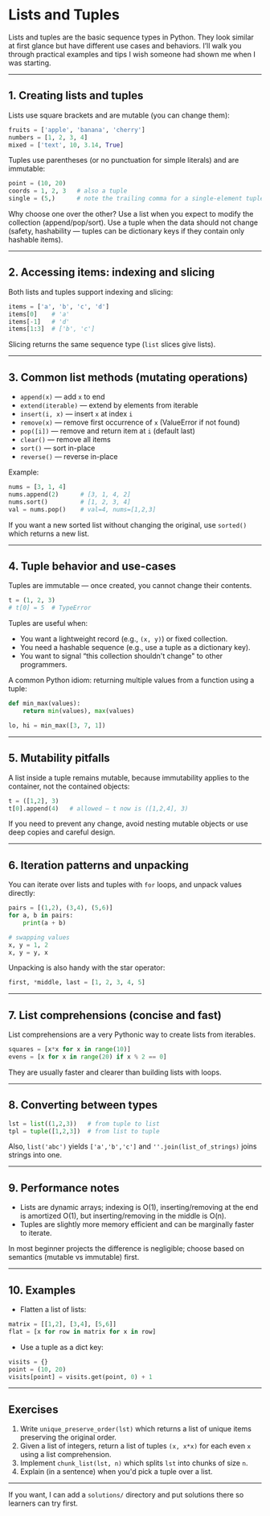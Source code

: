 # Lists and Tuples

Lists and tuples are the basic sequence types in Python. They look similar at first glance but have different use cases and behaviors. I’ll walk you through practical examples and tips I wish someone had shown me when I was starting.

---

## 1. Creating lists and tuples

Lists use square brackets and are mutable (you can change them):

```python
fruits = ['apple', 'banana', 'cherry']
numbers = [1, 2, 3, 4]
mixed = ['text', 10, 3.14, True]
```

Tuples use parentheses (or no punctuation for simple literals) and are immutable:

```python
point = (10, 20)
coords = 1, 2, 3   # also a tuple
single = (5,)      # note the trailing comma for a single-element tuple
```

Why choose one over the other? Use a list when you expect to modify the collection (append/pop/sort). Use a tuple when the data should not change (safety, hashability — tuples can be dictionary keys if they contain only hashable items).

---

## 2. Accessing items: indexing and slicing

Both lists and tuples support indexing and slicing:

```python
items = ['a', 'b', 'c', 'd']
items[0]    # 'a'
items[-1]   # 'd'
items[1:3]  # ['b', 'c']
```

Slicing returns the same sequence type (`list` slices give lists).

---

## 3. Common list methods (mutating operations)

- `append(x)` — add `x` to end
- `extend(iterable)` — extend by elements from iterable
- `insert(i, x)` — insert `x` at index `i`
- `remove(x)` — remove first occurrence of `x` (ValueError if not found)
- `pop([i])` — remove and return item at `i` (default last)
- `clear()` — remove all items
- `sort()` — sort in-place
- `reverse()` — reverse in-place

Example:

```python
nums = [3, 1, 4]
nums.append(2)      # [3, 1, 4, 2]
nums.sort()         # [1, 2, 3, 4]
val = nums.pop()    # val=4, nums=[1,2,3]
```

If you want a new sorted list without changing the original, use `sorted()` which returns a new list.

---

## 4. Tuple behavior and use-cases

Tuples are immutable — once created, you cannot change their contents.

```python
t = (1, 2, 3)
# t[0] = 5  # TypeError
```

Tuples are useful when:
- You want a lightweight record (e.g., `(x, y)`) or fixed collection.
- You need a hashable sequence (e.g., use a tuple as a dictionary key).
- You want to signal “this collection shouldn't change" to other programmers.

A common Python idiom: returning multiple values from a function using a tuple:

```python
def min_max(values):
    return min(values), max(values)

lo, hi = min_max([3, 7, 1])
```

---

## 5. Mutability pitfalls

A list inside a tuple remains mutable, because immutability applies to the container, not the contained objects:

```python
t = ([1,2], 3)
t[0].append(4)   # allowed — t now is ([1,2,4], 3)
```

If you need to prevent any change, avoid nesting mutable objects or use deep copies and careful design.

---

## 6. Iteration patterns and unpacking

You can iterate over lists and tuples with `for` loops, and unpack values directly:

```python
pairs = [(1,2), (3,4), (5,6)]
for a, b in pairs:
    print(a + b)

# swapping values
x, y = 1, 2
x, y = y, x
```

Unpacking is also handy with the star operator:

```python
first, *middle, last = [1, 2, 3, 4, 5]
```

---

## 7. List comprehensions (concise and fast)

List comprehensions are a very Pythonic way to create lists from iterables.

```python
squares = [x*x for x in range(10)]
evens = [x for x in range(20) if x % 2 == 0]
```

They are usually faster and clearer than building lists with loops.

---

## 8. Converting between types

```python
lst = list((1,2,3))   # from tuple to list
tpl = tuple([1,2,3])  # from list to tuple
```

Also, `list('abc')` yields `['a','b','c']` and `''.join(list_of_strings)` joins strings into one.

---

## 9. Performance notes

- Lists are dynamic arrays; indexing is O(1), inserting/removing at the end is amortized O(1), but inserting/removing in the middle is O(n).
- Tuples are slightly more memory efficient and can be marginally faster to iterate.

In most beginner projects the difference is negligible; choose based on semantics (mutable vs immutable) first.

---

## 10. Examples

- Flatten a list of lists:

```python
matrix = [[1,2], [3,4], [5,6]]
flat = [x for row in matrix for x in row]
```

- Use a tuple as a dict key:

```python
visits = {}
point = (10, 20)
visits[point] = visits.get(point, 0) + 1
```

---

## Exercises

1. Write `unique_preserve_order(lst)` which returns a list of unique items preserving the original order.
2. Given a list of integers, return a list of tuples `(x, x*x)` for each even `x` using a list comprehension.
3. Implement `chunk_list(lst, n)` which splits `lst` into chunks of size `n`.
4. Explain (in a sentence) when you'd pick a tuple over a list.

---

If you want, I can add a `solutions/` directory and put solutions there so learners can try first.